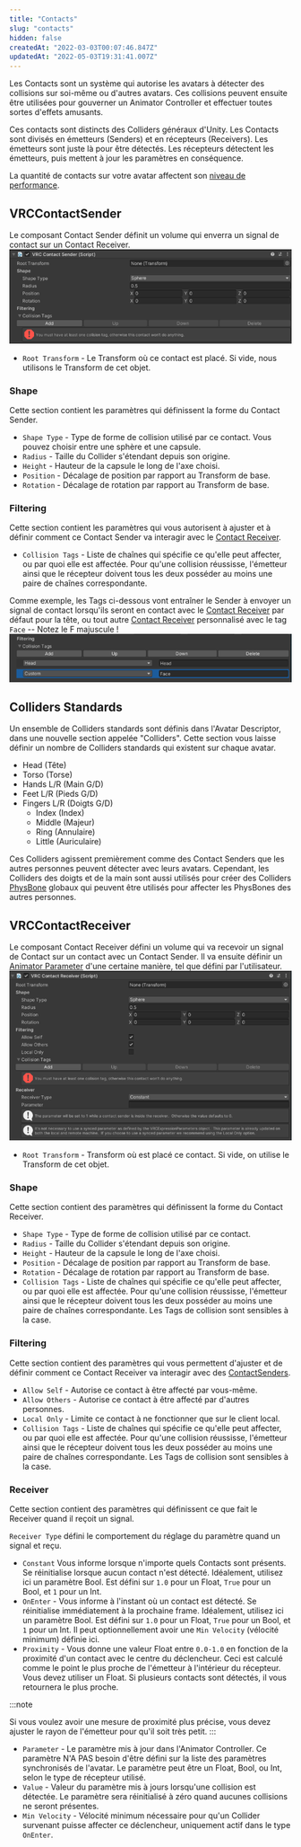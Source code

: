 ```yaml
---
title: "Contacts"
slug: "contacts"
hidden: false
createdAt: "2022-03-03T00:07:46.847Z"
updatedAt: "2022-05-03T19:31:41.007Z"
---
```


Les Contacts sont un système qui autorise les avatars à détecter des collisions sur soi-même ou d'autres avatars. Ces collisions peuvent ensuite être utilisées pour gouverner un Animator Controller et effectuer toutes sortes d'effets amusants.

Ces contacts sont distincts des Colliders généraux d'Unity. Les Contacts sont divisés en émetteurs (Senders) et en récepteurs (Receivers).  Les émetteurs sont juste là pour être détectés. Les récepteurs détectent les émetteurs, puis mettent à jour les paramètres en conséquence.

La quantité de contacts sur votre avatar affectent son [niveau de performance](/avatars/avatar-performance-ranking-system#pc-limits).

## VRCContactSender
Le composant Contact Sender définit un volume qui enverra un signal de contact sur un Contact Receiver.  
![contacts-59b6e82-2022-04-19_11-53-01_Unity.png](/img/avatars/contacts-59b6e82-2022-04-19_11-53-01_Unity.png)
- `Root Transform` - Le Transform où ce contact est placé. Si vide, nous utilisons le Transform de cet objet.

### Shape

Cette section contient les paramètres qui définissent la forme du Contact Sender.

- `Shape Type` - Type de forme de collision utilisé par ce contact. Vous pouvez choisir entre une sphère et une capsule.
- `Radius` - Taille du Collider s'étendant depuis son origine.
- `Height` - Hauteur de la capsule le long de l'axe choisi.
- `Position` - Décalage de position par rapport au Transform de base.
- `Rotation` - Décalage de rotation par rapport au Transform de base.

### Filtering

Cette section contient les paramètres qui vous autorisent à ajuster et à définir comment ce Contact Sender va interagir avec le [Contact Receiver](/avatars/avatar-dynamics/contacts/#vrccontactreceiver).

- `Collision Tags` - Liste de chaînes qui spécifie ce qu'elle peut affecter, ou par quoi elle est affectée. Pour qu'une collision réussisse, l'émetteur ainsi que le récepteur doivent tous les deux posséder au moins une paire de chaînes correspondante.

Comme exemple, les Tags ci-dessous vont entraîner le Sender à envoyer un signal de contact lorsqu'ils seront en contact avec le [Contact Receiver](/avatars/avatar-dynamics/contacts#VRCContactReceiver) par défaut pour la tête, ou tout autre [Contact Receiver](/avatars/avatar-dynamics/contacts/#vrccontactreceiver) personnalisé avec le tag `Face` -- Notez le F majuscule !
![contacts-de34d55-2022-04-19_11-53-34_NVIDIA_Share.png](/img/avatars/contacts-de34d55-2022-04-19_11-53-34_NVIDIA_Share.png)

## Colliders Standards

Un ensemble de Colliders standards sont définis dans l'Avatar Descriptor, dans une nouvelle section appelée "Colliders". Cette section vous laisse définir un nombre de Colliders standards qui existent sur chaque avatar.

- Head (Tête)
- Torso (Torse)
- Hands L/R (Main G/D)
- Feet L/R (Pieds G/D)
- Fingers L/R (Doigts G/D)
  - Index (Index)
  - Middle (Majeur)
  - Ring (Annulaire)
  - Little (Auriculaire)

Ces Colliders agissent premièrement comme des Contact Senders que les autres personnes peuvent détecter avec leurs avatars. Cependant, les Colliders des doigts et de la main sont aussi utilisés pour créer des Colliders [PhysBone](/avatars/avatar-dynamics/physbones) globaux qui peuvent être utilisés pour affecter les PhysBones des autres personnes.

## VRCContactReceiver

Le composant Contact Receiver défini un volume qui va recevoir un signal de Contact sur un contact avec un Contact Sender. Il va ensuite définir un [Animator Parameter](/avatars/animator-parameters) d'une certaine manière, tel que défini par l'utilisateur.
![contacts-6f84ac4-2022-04-19_11-57-25_NVIDIA_Share.png](/img/avatars/contacts-6f84ac4-2022-04-19_11-57-25_NVIDIA_Share.png)
- `Root Transform` - Transform où est placé ce contact. Si vide, on utilise le Transform de cet objet.

### Shape

Cette section contient des paramètres qui définissent la forme du Contact Receiver.

- `Shape Type` - Type de forme de collision utilisé par ce contact.
- `Radius` - Taille du Collider s'étendant depuis son origine.
- `Height` - Hauteur de la capsule le long de l'axe choisi.
- `Position` - Décalage de position par rapport au Transform de base.
- `Rotation` - Décalage de rotation par rapport au Transform de base.
- `Collision Tags` - Liste de chaînes qui spécifie ce qu'elle peut affecter, ou par quoi elle est affectée. Pour qu'une collision réussisse, l'émetteur ainsi que le récepteur doivent tous les deux posséder au moins une paire de chaînes correspondante. Les Tags de collision sont sensibles à la case.

### Filtering

Cette section contient des paramètres qui vous permettent d'ajuster et de définir comment ce Contact Receiver va interagir avec des [ContactSenders](/avatars/avatar-dynamics/contacts#VRCContactSender).

- `Allow Self` - Autorise ce contact à être affecté par vous-même.
- `Allow Others` - Autorise ce contact à être affecté par d'autres personnes.
- `Local Only` - Limite ce contact à ne fonctionner que sur le client local.
- `Collision Tags` - Liste de chaînes qui spécifie ce qu'elle peut affecter, ou par quoi elle est affectée. Pour qu'une collision réussisse, l'émetteur ainsi que le récepteur doivent tous les deux posséder au moins une paire de chaînes correspondante. Les Tags de collision sont sensibles à la case.

### Receiver

Cette section contient des paramètres qui définissent ce que fait le Receiver quand il reçoit un signal.

`Receiver Type` défini le comportement du réglage du paramètre quand un signal et reçu.
- `Constant` Vous informe lorsque n'importe quels Contacts sont présents. Se réinitialise lorsque aucun contact n'est détecté. Idéalement, utilisez ici un paramètre Bool. Est défini sur `1.0` pour un Float, `True` pour un Bool, et `1` pour un Int.
- `OnEnter` - Vous informe à l'instant où un contact est détecté. Se réinitialise immédiatement à la prochaine frame. Idéalement, utilisez ici un paramètre Bool. Est défini sur `1.0` pour un Float, `True` pour un Bool, et `1` pour un Int. Il peut optionnellement avoir une `Min Velocity` (vélocité minimum) définie ici.
- `Proximity` - Vous donne une valeur Float entre `0.0-1.0` en fonction de la proximité d'un contact avec le centre du déclencheur. Ceci est calculé comme le point le plus proche de l'émetteur à l'intérieur du récepteur. Vous devez utiliser un Float. Si plusieurs contacts sont détectés, il vous retournera le plus proche.

:::note

Si vous voulez avoir une mesure de proximité plus précise, vous devez ajuster le rayon de l'émetteur pour qu'il soit très petit.
:::

- `Parameter` - Le paramètre mis à jour dans l'Animator Controller. Ce paramètre N'A PAS besoin d'être défini sur la liste des paramètres synchronisés de l'avatar. Le paramètre peut être un Float, Bool, ou Int, selon le type de récepteur utilisé.
- `Value` - Valeur du paramètre mis à jours lorsqu'une collision est détectée. Le paramètre sera réinitialisé à zéro quand aucunes collisions ne seront présentes.
- `Min Velocity` - Vélocité minimum nécessaire pour qu'un Collider survenant puisse affecter ce déclencheur, uniquement actif dans le type `OnEnter`.
